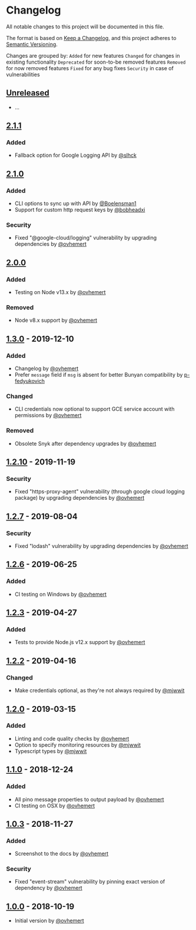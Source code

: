 # Changelog

All notable changes to this project will be documented in this file.

The format is based on [Keep a Changelog](https://keepachangelog.com/en/1.0.0/),
and this project adheres to [Semantic Versioning](https://semver.org/spec/v2.0.0.html).

Changes are grouped by:
`Added` for new features
`Changed` for changes in existing functionality
`Deprecated` for soon-to-be removed features
`Removed` for now removed features
`Fixed` for any bug fixes
`Security` in case of vulnerabilities

## [Unreleased](https://github.com/ovhemert/pino-stackdriver/compare/v2.1.1...HEAD)

- ...

## [2.1.1](https://github.com/ovhemert/pino-stackdriver/compare/v2.1.0...v2.1.1)

### Added

- Fallback option for Google Logging API by [@slhck](https://github.com/slhck)

## [2.1.0](https://github.com/ovhemert/pino-stackdriver/compare/v2.0.0...v2.1.0)

### Added

- CLI options to sync up with API by [@Boelensman1](https://github.com/Boelensman1)
- Support for custom http request keys by [@bobheadxi](https://github.com/bobheadxi)

### Security

- Fixed "@google-cloud/logging" vulnerability by upgrading dependencies by [@ovhemert](https://github.com/ovhemert)

## [2.0.0](https://github.com/ovhemert/pino-stackdriver/compare/v1.3.0...v2.0.0)

### Added

- Testing on Node v13.x by [@ovhemert](https://github.com/ovhemert)

### Removed

- Node v8.x support by [@ovhemert](https://github.com/ovhemert)

## [1.3.0](https://github.com/ovhemert/pino-stackdriver/compare/v1.2.10...v1.3.0) - 2019-12-10

### Added

- Changelog by [@ovhemert](https://github.com/ovhemert)
- Prefer `message` field if `msg` is absent for better Bunyan compatibility by [p-fedyukovich](https://github.com/p-fedyukovich)

### Changed

- CLI credentials now optional to support GCE service account with permissions by [@ovhemert](https://github.com/ovhemert)

### Removed

- Obsolete Snyk after dependency upgrades by [@ovhemert](https://github.com/ovhemert)

## [1.2.10](https://github.com/ovhemert/pino-stackdriver/compare/v1.2.7...v1.2.10) - 2019-11-19

### Security

- Fixed "https-proxy-agent" vulnerability (through google cloud logging package) by upgrading dependencies by [@ovhemert](https://github.com/ovhemert)

## [1.2.7](https://github.com/ovhemert/pino-stackdriver/compare/v1.2.6...v1.2.7) - 2019-08-04

### Security

- Fixed "lodash" vulnerability by upgrading dependencies by [@ovhemert](https://github.com/ovhemert)

## [1.2.6](https://github.com/ovhemert/pino-stackdriver/compare/v1.2.3...v1.2.6) - 2019-06-25

### Added

- CI testing on Windows by [@ovhemert](https://github.com/ovhemert)

## [1.2.3](https://github.com/ovhemert/pino-stackdriver/compare/v1.2.2...v1.2.3) - 2019-04-27

### Added

- Tests to provide Node.js v12.x support by [@ovhemert](https://github.com/ovhemert)

## [1.2.2](https://github.com/ovhemert/pino-stackdriver/compare/v1.2.0...v1.2.2) - 2019-04-16

### Changed

- Make credentials optional, as they're not always required by [@mjwwit](https://github.com/mjwwit)

## [1.2.0](https://github.com/ovhemert/pino-stackdriver/compare/v1.1.0...v1.2.0) - 2019-03-15

### Added

- Linting and code quality checks by [@ovhemert](https://github.com/ovhemert)
- Option to specify monitoring resources by [@mjwwit](https://github.com/mjwwit)
- Typescript types by [@mjwwit](https://github.com/mjwwit)

## [1.1.0](https://github.com/ovhemert/pino-stackdriver/compare/v1.0.3...v1.1.0) - 2018-12-24

### Added

- All pino message properties to output payload by [@ovhemert](https://github.com/ovhemert)
- CI testing on OSX by [@ovhemert](https://github.com/ovhemert)

## [1.0.3](https://github.com/ovhemert/pino-stackdriver/compare/v1.0.0...v1.0.3) - 2018-11-27

### Added

- Screenshot to the docs by [@ovhemert](https://github.com/ovhemert)

### Security

- Fixed "event-stream" vulnerability by pinning exact version of dependency by [@ovhemert](https://github.com/ovhemert)

## [1.0.0](https://github.com/ovhemert/pino-stackdriver/releases/tag/v1.0.0) - 2018-10-19

- Initial version by [@ovhemert](https://github.com/ovhemert)
